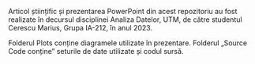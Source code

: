 Articol științific și prezentarea PowerPoint din acest repozitoriu au fost realizate în decursul disciplinei Analiza Datelor, UTM, de către studentul Cerescu Marius, 
Grupa IA-212, în anul 2023. 

Folderul Plots conține diagramele utilizate în prezentare.
Folderul „Source Code conține” seturile de date utilizate și codul sursă.
